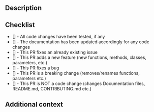 ## Description

<!--Describe your pull request here-->

## Checklist

<!--To check an item in the checklist, put an x between the square brackets without spaces. Like - [x]-->

- [] - All code changes have been tested, if any
- [] - The documentation has been updated accordingly for any code changes
- [] - This PR fixes an already existing issue <!--If so, please mention the issue number in the description-->
- [] - This PR adds a new feature (new functions, methods, classes, parameters, etc.)
- [] - This PR fixes a bug
- [] - This PR is a breaking change (removes/renames functions, parameters etc.)
- [] - This PR is NOT a code change (changes Documentation files, README.md, CONTRIBUTING.md etc.)

## Additional context

<!--This is optional, provide some more context on your pull request here-->